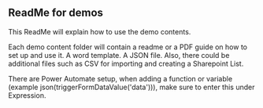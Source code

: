 ## ReadMe for demos

This ReadMe will explain how to use the demo contents.

Each demo content folder will contain a readme or a PDF guide on how to set up and use it.
A word template.
A JSON file.
Also, there could be additional files such as CSV for importing and creating a Sharepoint List.

There are Power Automate setup,  when adding a function or variable (example json(triggerFormDataValue('data'))), make sure to enter this under Expression. 




